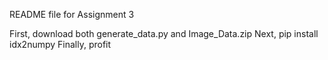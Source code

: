 README file for Assignment 3

First, download both generate_data.py and Image_Data.zip
Next, pip install idx2numpy
Finally, profit
